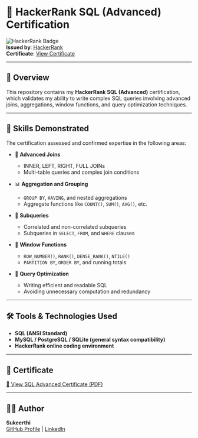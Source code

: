 # 🧠 HackerRank SQL (Advanced) Certification

![HackerRank Badge](https://img.shields.io/badge/HackerRank-Certified-brightgreen?logo=hackerrank)  
**Issued by**: [HackerRank](https://www.hackerrank.com)  
**Certificate**: [View Certificate](https://github.com/KandukuriSukeerthi/HackerRank-SQL/blob/main/sql_advanced%20certificate.pdf)

---

## 📘 Overview

This repository contains my **HackerRank SQL (Advanced)** certification, which validates my ability to write complex SQL queries involving advanced joins, aggregations, window functions, and query optimization techniques.

---

## 🧠 Skills Demonstrated

The certification assessed and confirmed expertise in the following areas:

- 🔄 **Advanced Joins**
  - INNER, LEFT, RIGHT, FULL JOINs
  - Multi-table queries and complex join conditions

- 📊 **Aggregation and Grouping**
  - `GROUP BY`, `HAVING`, and nested aggregations
  - Aggregate functions like `COUNT()`, `SUM()`, `AVG()`, etc.

- 🧩 **Subqueries**
  - Correlated and non-correlated subqueries
  - Subqueries in `SELECT`, `FROM`, and `WHERE` clauses

- 📐 **Window Functions**
  - `ROW_NUMBER()`, `RANK()`, `DENSE_RANK()`, `NTILE()`
  - `PARTITION BY`, `ORDER BY`, and running totals

- 🧠 **Query Optimization**
  - Writing efficient and readable SQL
  - Avoiding unnecessary computation and redundancy

---

## 🛠️ Tools & Technologies Used

- **SQL (ANSI Standard)**
- **MySQL / PostgreSQL / SQLite (general syntax compatibility)**
- **HackerRank online coding environment**

---

## 📜 Certificate

[🔗 View SQL Advanced Certificate (PDF)](https://github.com/KandukuriSukeerthi/HackerRank-SQL/blob/main/sql_advanced%20certificate.pdf)

---

## 🧑‍💻 Author

**Sukeerthi**  
[GitHub Profile](https://github.com/kandukurisukeerthi) | [LinkedIn](https://www.linkedin.com/in/sukeerthi-kandukuri/)


